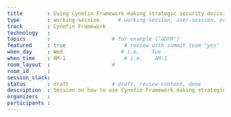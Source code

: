 ```yaml
---
title        : Using Cynefin Framework making strategic security decisions
type         : working-session      # working-session, user-session, product-session
track        : Cynefin Framework
technology   :
topics       :                    # for example ["GDPR"]
featured     : true                   # review with summit team "yes"
when_day     : Wed                   # i.e.    Tue
when_time    : AM-1                   # i.e.    AM-1
room_layout  :                    #
room_id      :
session_slack: 
status       : draft              # draft, review-content, done
description  : Session on how to use Cynefin Framework making strategic security decisions
organizers   :
participants :
---
```



<!--(add intro)

## WHY

(...)

## What

(...)

## Outcomes

(...)

## References

(...)


## Previous-->
